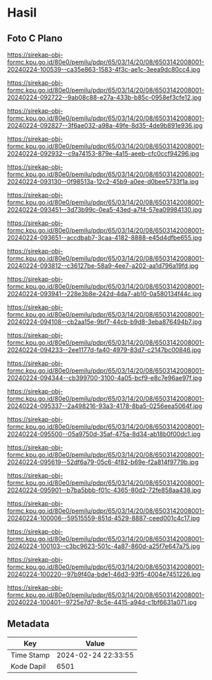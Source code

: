 # Hasil

## Foto C Plano

https://sirekap-obj-formc.kpu.go.id/80e0/pemilu/pdpr/65/03/14/20/08/6503142008001-20240224-100539--ca35e863-1583-4f3c-ae1c-3eea9dc80cc4.jpg

https://sirekap-obj-formc.kpu.go.id/80e0/pemilu/pdpr/65/03/14/20/08/6503142008001-20240224-092722--9ab08c88-e27a-433b-b85c-0958ef3cfe12.jpg

https://sirekap-obj-formc.kpu.go.id/80e0/pemilu/pdpr/65/03/14/20/08/6503142008001-20240224-092827--3f6ae032-a98a-49fe-8d35-4de9b891e936.jpg

https://sirekap-obj-formc.kpu.go.id/80e0/pemilu/pdpr/65/03/14/20/08/6503142008001-20240224-092932--c9a74153-879e-4a15-aeeb-cfc0ccf94296.jpg

https://sirekap-obj-formc.kpu.go.id/80e0/pemilu/pdpr/65/03/14/20/08/6503142008001-20240224-093130--0f98513a-12c2-45b9-a0ee-d0bee5733f1a.jpg

https://sirekap-obj-formc.kpu.go.id/80e0/pemilu/pdpr/65/03/14/20/08/6503142008001-20240224-093451--3d73b99c-0ea5-43ed-a7f4-57ea09984130.jpg

https://sirekap-obj-formc.kpu.go.id/80e0/pemilu/pdpr/65/03/14/20/08/6503142008001-20240224-093651--accdbab7-3caa-4182-8888-e45d4dfbe655.jpg

https://sirekap-obj-formc.kpu.go.id/80e0/pemilu/pdpr/65/03/14/20/08/6503142008001-20240224-093812--c36127be-58a9-4ee7-a202-aa1d796a19fd.jpg

https://sirekap-obj-formc.kpu.go.id/80e0/pemilu/pdpr/65/03/14/20/08/6503142008001-20240224-093941--228e3b8e-242d-4da7-ab10-0a580134f44c.jpg

https://sirekap-obj-formc.kpu.go.id/80e0/pemilu/pdpr/65/03/14/20/08/6503142008001-20240224-094108--cb2aa15e-9bf7-44cb-b9d8-3eba876494b7.jpg

https://sirekap-obj-formc.kpu.go.id/80e0/pemilu/pdpr/65/03/14/20/08/6503142008001-20240224-094233--2ee1177d-fa40-4979-83d7-c2147bc00846.jpg

https://sirekap-obj-formc.kpu.go.id/80e0/pemilu/pdpr/65/03/14/20/08/6503142008001-20240224-094344--cb399700-3100-4a05-bcf9-e8c7e96ae97f.jpg

https://sirekap-obj-formc.kpu.go.id/80e0/pemilu/pdpr/65/03/14/20/08/6503142008001-20240224-095337--2a498216-93a3-4178-8ba5-0256eea5064f.jpg

https://sirekap-obj-formc.kpu.go.id/80e0/pemilu/pdpr/65/03/14/20/08/6503142008001-20240224-095500--05a9750d-35af-475a-8d34-ab18b0f00dc1.jpg

https://sirekap-obj-formc.kpu.go.id/80e0/pemilu/pdpr/65/03/14/20/08/6503142008001-20240224-095619--52df6a79-05c6-4f82-b69e-f2a814f9779b.jpg

https://sirekap-obj-formc.kpu.go.id/80e0/pemilu/pdpr/65/03/14/20/08/6503142008001-20240224-095901--b7ba5bbb-f01c-4365-80d2-72fe858aa438.jpg

https://sirekap-obj-formc.kpu.go.id/80e0/pemilu/pdpr/65/03/14/20/08/6503142008001-20240224-100006--59515559-851d-4529-8887-ceed001c4c17.jpg

https://sirekap-obj-formc.kpu.go.id/80e0/pemilu/pdpr/65/03/14/20/08/6503142008001-20240224-100103--c3bc9623-501c-4a87-860d-a25f7e647a75.jpg

https://sirekap-obj-formc.kpu.go.id/80e0/pemilu/pdpr/65/03/14/20/08/6503142008001-20240224-100220--97b9f40a-bde1-46d3-93f5-4004e7451226.jpg

https://sirekap-obj-formc.kpu.go.id/80e0/pemilu/pdpr/65/03/14/20/08/6503142008001-20240224-100401--9725e7d7-8c5e-4415-a94d-c1bf6631a071.jpg


## Metadata

| Key        | Value               |
| ---------- | ------------------- |
| Time Stamp | 2024-02-24 22:33:55 |
| Kode Dapil | 6501                |



